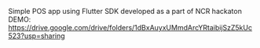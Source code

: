 Simple POS app using Flutter SDK developed as a part of NCR hackaton
DEMO:
https://drive.google.com/drive/folders/1dBxAuyxUMmdArcYRtaibijSzZ5kUc523?usp=sharing
